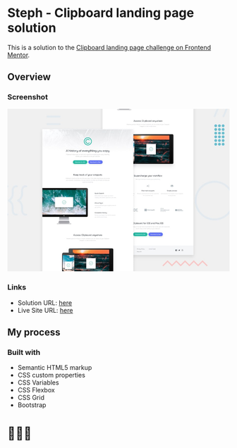 # Steph - Clipboard landing page solution

This is a solution to the [Clipboard landing page challenge on Frontend Mentor](https://www.frontendmentor.io/challenges/clipboard-landing-page-5cc9bccd6c4c91111378ecb9). 


## Overview

### Screenshot

![](./assets/design/desktop-preview.jpg)

### Links

- Solution URL: [here](https://www.frontendmentor.io/solutions/solution-clipboard-landing-page-Bfg5dSU224)
- Live Site URL: [here](https://xstephx.github.io/clipboard-landing-page-challenge/)

## My process

### Built with

- Semantic HTML5 markup
- CSS custom properties
- CSS Variables
- CSS Flexbox
- CSS Grid
- Bootstrap


# 🚀🚀🚀




